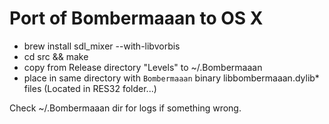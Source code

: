 Port of Bombermaaan to OS X
===

* brew install sdl_mixer --with-libvorbis
* cd src && make
* copy from Release directory "Levels" to ~/.Bombermaaan
* place in same directory with `Bombermaaan` binary libbombermaaan.dylib* files (Located in RES32 folder...)

Check ~/.Bombermaaan dir for logs if something wrong.
